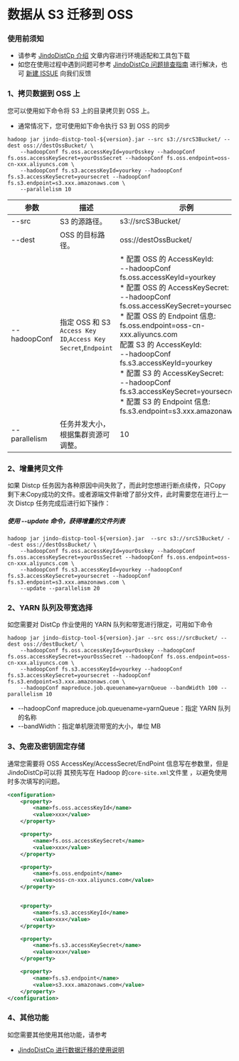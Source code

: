 # 数据从 S3 迁移到 OSS

### 使用前须知
* 请参考 [JindoDistCp 介绍](jindo_distcp_overview.md) 文章内容进行环境适配和工具包下载
* 如您在使用过程中遇到问题可参考 [JindoDistCp 问题排查指南](jindo_distcp_QA.md) 进行解决，也可 [新建 ISSUE](https://github.com/aliyun/alibabacloud-jindodata/issues/new) 向我们反馈

### 1、拷贝数据到 OSS 上
您可以使用如下命令将 S3 上的目录拷贝到 OSS 上。

* 通常情况下，您可使用如下命令执行 S3 到 OSS 的同步

```shell
hadoop jar jindo-distcp-tool-${version}.jar --src s3://srcS3Bucket/ --dest oss://destOssBucket/ \
    --hadoopConf fs.oss.accessKeyId=yourOsskey --hadoopConf fs.oss.accessKeySecret=yourOssSecret --hadoopConf fs.oss.endpoint=oss-cn-xxx.aliyuncs.com \
    --hadoopConf fs.s3.accessKeyId=yourkey --hadoopConf fs.s3.accessKeySecret=yoursecret --hadoopConf fs.s3.endpoint=s3.xxx.amazonaws.com \
    --parallelism 10
```

| 参数 | 描述 | 示例 |
| --- | --- | --- |
| --src | S3 的源路径。| s3://srcS3Bucket/ |
| --dest | OSS 的目标路径。| oss://destOssBucket/ |
| --hadoopConf | 指定 OSS 和 S3 `Access Key ID`,`Access Key Secret`,`Endpoint`|  *  配置 OSS 的 AccessKeyId:</br>  --hadoopConf fs.oss.accessKeyId=yourkey</br>  * 配置 OSS 的 AccessKeySecret:</br>  --hadoopConf fs.oss.accessKeySecret=yoursecret</br>  * 配置 OSS 的 Endpoint 信息:</br>  fs.oss.endpoint=oss-cn-xxx.aliyuncs.com </br> 配置 S3 的 AccessKeyId:</br>  --hadoopConf fs.s3.accessKeyId=yourkey</br>  * 配置 S3 的 AccessKeySecret:</br>  --hadoopConf fs.s3.accessKeySecret=yoursecret</br>  * 配置 S3 的 Endpoint 信息:</br>  fs.s3.endpoint=s3.xxx.amazonaws.com |
| --parallelism | 任务并发大小，根据集群资源可调整。| 10 |

### 2、增量拷贝文件
如果 Distcp 任务因为各种原因中间失败了，而此时您想进行断点续传，只Copy剩下未Copy成功的文件。或者源端文件新增了部分文件，此时需要您在进行上一次 Distcp 任务完成后进行如下操作：
##### 使用 --update 命令，获得增量的文件列表
```shell
hadoop jar jindo-distcp-tool-${version}.jar  --src s3://srcS3Bucket/ --dest oss://destOssBucket/ \
    --hadoopConf fs.oss.accessKeyId=yourOsskey --hadoopConf fs.oss.accessKeySecret=yourOssSecret --hadoopConf fs.oss.endpoint=oss-cn-xxx.aliyuncs.com \
    --hadoopConf fs.s3.accessKeyId=yourkey --hadoopConf fs.s3.accessKeySecret=yoursecret --hadoopConf fs.s3.endpoint=s3.xxx.amazonaws.com \
    --update --parallelism 20
```

### 2、YARN 队列及带宽选择
如您需要对 DistCp 作业使用的 YARN 队列和带宽进行限定，可用如下命令
```shell
hadoop jar jindo-distcp-tool-${version}.jar --src oss://srcBucket/ --dest oss://destBucket/ \
    --hadoopConf fs.oss.accessKeyId=yourOsskey --hadoopConf fs.oss.accessKeySecret=yourOssSecret --hadoopConf fs.oss.endpoint=oss-cn-xxx.aliyuncs.com \
    --hadoopConf fs.s3.accessKeyId=yourkey --hadoopConf fs.s3.accessKeySecret=yoursecret --hadoopConf fs.s3.endpoint=s3.xxx.amazonaws.com \
    --hadoopConf mapreduce.job.queuename=yarnQueue --bandWidth 100 --parallelism 10
```
* --hadoopConf mapreduce.job.queuename=yarnQueue：指定 YARN 队列的名称
* --bandWidth：指定单机限流带宽的大小，单位 MB

### 3、免密及密钥固定存储
通常您需要将 OSS AccessKey/AccessSecret/EndPoint 信息写在参数里，但是JindoDistCp可以将 其预先写在 Hadoop 的`core-site.xml`文件里 ，以避免使用时多次填写的问题。
```xml
<configuration>
    <property>
        <name>fs.oss.accessKeyId</name>
        <value>xxx</value>
    </property>

    <property>
        <name>fs.oss.accessKeySecret</name>
        <value>xxx</value>
    </property>

    <property>
        <name>fs.oss.endpoint</name>
        <value>oss-cn-xxx.aliyuncs.com</value>
    </property>


    <property>
        <name>fs.s3.accessKeyId</name>
        <value>xxx</value>
    </property>

    <property>
        <name>fs.s3.accessKeySecret</name>
        <value>xxx</value>
    </property>

    <property>
        <name>fs.s3.endpoint</name>
        <value>s3.xxx.amazonaws.com</value>
    </property>
</configuration>
```

### 4、其他功能
如您需要其他使用其他功能，请参考
* [JindoDistCp 进行数据迁移的使用说明](jindo_distcp_how_to.md)
